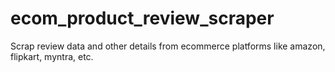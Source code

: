 # ecom_product_review_scraper
Scrap review data and other details from ecommerce platforms like amazon, flipkart, myntra, etc.
